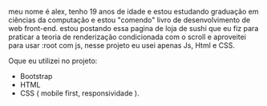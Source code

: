  
meu nome é alex, tenho 19 anos de idade e estou estudando graduação
em ciências da computação e estou "comendo" livro de desenvolvimento
de web front-end.
estou postando essa pagina de loja de sushi que eu fiz para praticar
a teoria de renderização condicionada com o scroll e aproveitei para
usar :root com js, nesse projeto eu usei apenas Js, Html e CSS.



Oque eu utilizei no projeto:
 - Bootstrap
 - HTML
 - CSS ( mobile first, responsividade ).
